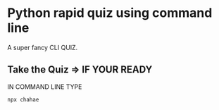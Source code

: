 # Python rapid quiz using command line

A super fancy CLI QUIZ. 



## Take the Quiz => IF YOUR READY

IN COMMAND LINE TYPE
```
npx chahae
```
